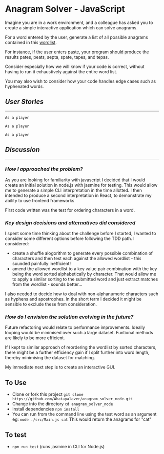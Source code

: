 Anagram Solver - JavaScript
====

Imagine you are in a work environment, and a colleague has asked you to create a simple interactive application which can solve anagrams.

For a word entered by the user, generate a list of all possible anagrams contained in this [wordlist](http://codekata.com/data/wordlist.txt).

For instance, if the user enters paste, your program should produce the results pates, peats, septa, spate, tapes, and tepas.

Consider especially how we will know if your code is correct, without having to run it exhaustively against the entire word list.

You may also wish to consider how your code handles edge cases such as hyphenated words. 

## _User Stories_

---

```
As a player

```

```
As a player

```

```
As a player

```

## _Discussion_  

---

### _How I approached the problem?_

As you are looking for familiarity with javascript I decided that I would create an initial solution in node.js with jasmine for testing. This would allow me to generate a simple CLI interpretation in the time allotted. I then intended to produce a second interpretation in React, to demonstrate my ability to use frontend frameworks.

First code written was the test for ordering characters in a word.

### _Key design decisions and alternatives did considered_

I spent some time thinking about the challenge before I started, I wanted to consider some different options before following the TDD path. I considered:

- create a shuffle alogorithm to generate every possible combination of characters and then test each against the allowed wordlist - this sounded painfully inefficient!
- amend the allowed wordlist to a key value pair combination with the key being the word sorted alphabetically by character. That would allow me to apply a similar sorting to the submitted word and just extract matches from the wordlist - sounds better...

I also needed to decide how to deal with non-alphanumeric characters such as hyphens and apostrophes. In the short term I decided it might be sensible to exclude these from consideration.


### _How do I envision the solution evolving in the future?_

Future refactoring would relate to performance improvements. Ideally looping would be minimised over such a large dataset. Funtional methods are likely to be more efficient.

If I kept to similar approach of reordering the wordlist by sorted characters, there might be a further efficiency gain if I split further into word length, thereby minimising the dataset for matching.

My immediate next step is to create an interactive GUI.

To Use
---

- Clone or fork this project `git clone https://github.com/Whatapalaver/anagram_solver_node.git`
- Change into the directory `cd anagram_solver_node`
- Install dependencies `npm install`
- You can run from the command line using the test word as an argument eg: `node ./src/Main.js cat` This would return the anagrams for "cat"

To test
---

- `npm run test` (runs jasmine in CLI for Node.js)
